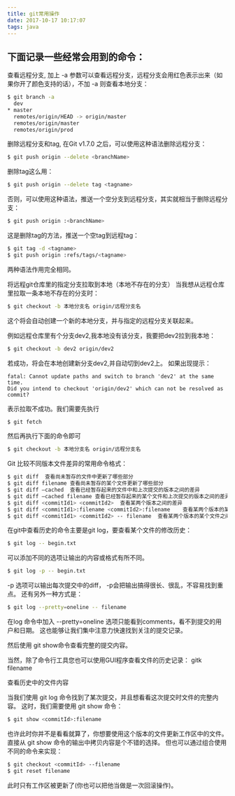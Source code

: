 ```yaml
---
title: git常用操作
date: 2017-10-17 10:17:07
tags: java
---
```

## 下面记录一些经常会用到的命令：

查看远程分支, 加上 -a 参数可以查看远程分支，远程分支会用红色表示出来（如果你开了颜色支持的话），不加 -a 则查看本地分支：
``` bash
$ git branch -a
  dev
* master
  remotes/origin/HEAD -> origin/master
  remotes/origin/master
  remotes/origin/prod
```
  
删除远程分支和tag, 在Git v1.7.0 之后，可以使用这种语法删除远程分支：
``` bash
$ git push origin --delete <branchName>
```

删除tag这么用：
``` bash
$ git push origin --delete tag <tagname>
```

否则，可以使用这种语法，推送一个空分支到远程分支，其实就相当于删除远程分支：
``` bash
$ git push origin :<branchName>
```
这是删除tag的方法，推送一个空tag到远程tag：
``` bash
$ git tag -d <tagname>
$ git push origin :refs/tags/<tagname>
```
两种语法作用完全相同。

将远程git仓库里的指定分支拉取到本地（本地不存在的分支）
当我想从远程仓库里拉取一条本地不存在的分支时：
``` bash
$ git checkout -b 本地分支名 origin/远程分支名
```
这个将会自动创建一个新的本地分支，并与指定的远程分支关联起来。

例如远程仓库里有个分支dev2,我本地没有该分支，我要把dev2拉到我本地：
``` bash
$ git checkout -b dev2 origin/dev2
```

若成功，将会在本地创建新分支dev2,并自动切到dev2上。
如果出现提示：

    fatal: Cannot update paths and switch to branch 'dev2' at the same time.
    Did you intend to checkout 'origin/dev2' which can not be resolved as commit?

表示拉取不成功。我们需要先执行
``` bash
$ git fetch
```

然后再执行下面的命令即可
``` bash
$ git checkout -b 本地分支名 origin/远程分支名
```

Git 比较不同版本文件差异的常用命令格式：
``` bash
$ git diff	查看尚未暂存的文件中更新了哪些部分
$ git diff filename	查看尚未暂存的某个文件更新了哪些部分
$ git diff –cached	查看已经暂存起来的文件中和上次提交的版本之间的差异
$ git diff –cached filename	查看已经暂存起来的某个文件和上次提交的版本之间的差异
$ git diff <commitId1> <commitId2>	查看某两个版本之间的差异
$ git diff <commitId1>:filename <commitId2>:filename	查看某两个版本的某个文件之间的差异，方式一
$ git diff <commitId1> <commitId2> -- filename	查看某两个版本的某个文件之间的差异，方式二
```

在git中查看历史的命令主要是git log，要查看某个文件的修改历史：
``` bash
$ git log -- begin.txt
```

可以添加不同的选项让输出的内容或格式有所不同。
``` bash
$ git log -p -- begin.txt
```
-p 选项可以输出每次提交中的diff， -p会把输出搞得很长、很乱，不容易找到重点。
还有另外一种方式是：
``` bash
$ git log --pretty=oneline -- filename
```
在log 命令中加入 --pretty=oneline 选项只能看到comments，看不到提交的用户和日期。
这也能够让我们集中注意力快速找到关注的提交记录。

然后使用 git show命令查看完整的提交内容。

当然，除了命令行工具您也可以使用GUI程序查看文件的历史记录：
gitk filename


查看历史中的文件内容

当我们使用 git log 命令找到了某次提交，并且想看看这次提交时文件的完整内容。
这时，我们需要使用 git show 命令：
``` bash
$ git show <commitId>:filename
```
也许此时你并不是看看就算了，你想要使用这个版本的文件更新工作区中的文件。
直接从 git show 命令的输出中拷贝内容是个不错的选择。
但也可以通过组合使用不同的命令来实现：
``` bash
$ git checkout <commitId> --filename
$ git reset filename
```
此时只有工作区被更新了(你也可以把他当做是一次回滚操作)。

